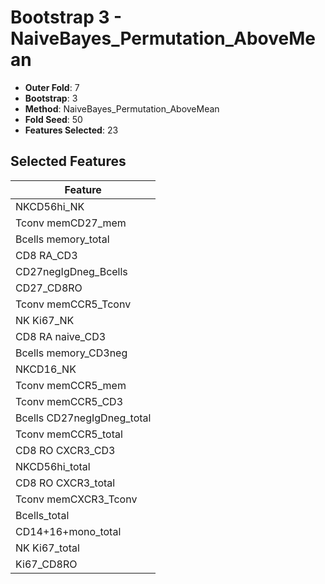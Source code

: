 # Bootstrap 3 - NaiveBayes_Permutation_AboveMean

- **Outer Fold**: 7
- **Bootstrap**: 3
- **Method**: NaiveBayes_Permutation_AboveMean
- **Fold Seed**: 50
- **Features Selected**: 23

## Selected Features

| Feature |
|---------|
| NKCD56hi_NK |
| Tconv memCD27_mem |
| Bcells memory_total |
| CD8 RA_CD3 |
| CD27negIgDneg_Bcells |
| CD27_CD8RO |
| Tconv memCCR5_Tconv |
| NK Ki67_NK |
| CD8 RA naive_CD3 |
| Bcells memory_CD3neg |
| NKCD16_NK |
| Tconv memCCR5_mem |
| Tconv memCCR5_CD3 |
| Bcells CD27negIgDneg_total |
| Tconv memCCR5_total |
| CD8 RO CXCR3_CD3 |
| NKCD56hi_total |
| CD8 RO CXCR3_total |
| Tconv memCXCR3_Tconv |
| Bcells_total |
| CD14+16+mono_total |
| NK Ki67_total |
| Ki67_CD8RO |
